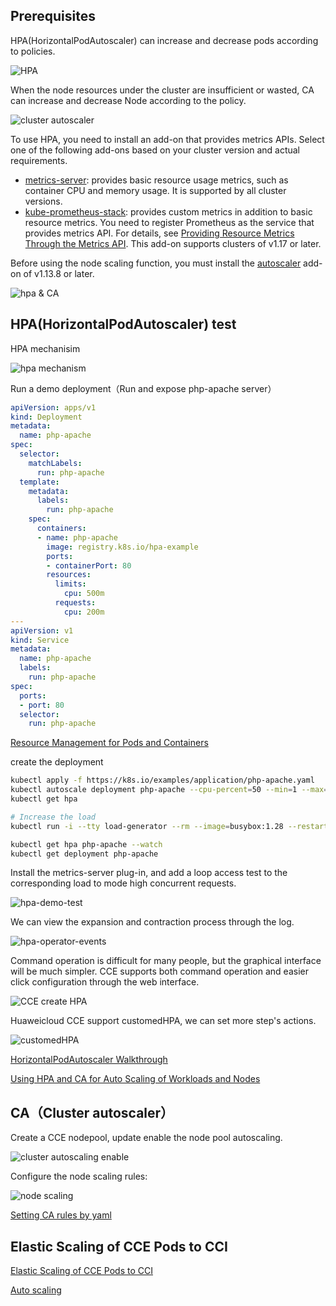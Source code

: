 
## Prerequisites

HPA(HorizontalPodAutoscaler) can increase and decrease pods according to policies.

![HPA](./images/k8s-hpa-scaling.svg)

When the node resources under the cluster are insufficient or wasted, CA can increase and decrease Node according to the policy.

![cluster autoscaler](./images/k8s-cluster-autoscaler.svg)

To use HPA, you need to install an add-on that provides metrics APIs. Select one of the following add-ons based on your cluster version and actual requirements.

- [metrics-server](https://support.huaweicloud.com/intl/en-us/usermanual-cce/cce_10_0205.html): provides basic resource usage metrics, such as container CPU and memory usage. It is supported by all cluster versions.
- [kube-prometheus-stack](https://support.huaweicloud.com/intl/en-us/usermanual-cce/cce_10_0406.html): provides custom metrics in addition to basic resource metrics. You need to register Prometheus as the service that provides metrics API. For details, see [Providing Resource Metrics Through the Metrics API](https://support.huaweicloud.com/intl/en-us/usermanual-cce/cce_10_0406.html#cce_10_0406__section17830202915211). This add-on supports clusters of v1.17 or later.

Before using the node scaling function, you must install the [autoscaler](https://support.huaweicloud.com/intl/en-us/usermanual-cce/cce_10_0154.html) add-on of v1.13.8 or later.


![hpa & CA](./images/hpa-ca.png)

## HPA(HorizontalPodAutoscaler) test

HPA mechanisim

![hpa mechanism](./images/hpa-wording-process.png)


Run a demo deployment（Run and expose php-apache server）

```yaml
apiVersion: apps/v1
kind: Deployment
metadata:
  name: php-apache
spec:
  selector:
    matchLabels:
      run: php-apache
  template:
    metadata:
      labels:
        run: php-apache
    spec:
      containers:
      - name: php-apache
        image: registry.k8s.io/hpa-example
        ports:
        - containerPort: 80
        resources:
          limits:
            cpu: 500m
          requests:
            cpu: 200m
---
apiVersion: v1
kind: Service
metadata:
  name: php-apache
  labels:
    run: php-apache
spec:
  ports:
  - port: 80
  selector:
    run: php-apache
```

[Resource Management for Pods and Containers](https://kubernetes.io/docs/concepts/configuration/manage-resources-containers/)

create the deployment

```bash
kubectl apply -f https://k8s.io/examples/application/php-apache.yaml
kubectl autoscale deployment php-apache --cpu-percent=50 --min=1 --max=10
kubectl get hpa

# Increase the load 
kubectl run -i --tty load-generator --rm --image=busybox:1.28 --restart=Never -- /bin/sh -c "while sleep 0.01; do wget -q -O- http://php-apache; done"

kubectl get hpa php-apache --watch
kubectl get deployment php-apache
```

Install the metrics-server plug-in, and add a loop access test to the corresponding load to mode high concurrent requests.

![hpa-demo-test](./images/hpa-demo-test.png)

We can view the expansion and contraction process through the log.

![hpa-operator-events](./images/hpa-operator-events.png)

Command operation is difficult for many people, but the graphical interface will be much simpler. CCE supports both command operation and easier click configuration through the web interface.

![CCE create HPA](./images/cce-hpa-create.png)

Huaweicloud CCE support customedHPA, we can set more step's actions.

![customedHPA](./images/customedHPA-more-actions.png)

[HorizontalPodAutoscaler Walkthrough](https://kubernetes.io/docs/tasks/run-application/horizontal-pod-autoscale-walkthrough/)

[Using HPA and CA for Auto Scaling of Workloads and Nodes](https://support.huaweicloud.com/intl/en-us/bestpractice-cce/cce_bestpractice_00282.html)


## CA（Cluster autoscaler）

Create a CCE nodepool, update enable the node pool autoscaling.  

![cluster autoscaling enable](./images/ccepool-autoscaling.png)

Configure the node scaling rules: 

![node scaling](./images/node-scaling-rules.png)

[Setting CA rules by yaml](https://support.huaweicloud.com/intl/en-us/usermanual-cce/cce_10_0209.html)

## Elastic Scaling of CCE Pods to CCI

[Elastic Scaling of CCE Pods to CCI](https://support.huaweicloud.com/intl/en-us/bestpractice-cce/cce_bestpractice_0133.html)

[Auto scaling](https://support.huaweicloud.com/intl/en-us/basics-cce/kubernetes_0034.html)